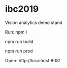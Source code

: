 # ibc2019
Vision analytics demo stand

Run:
npm i

npm run build

npm run prod

Open:
http://localhost:8081
